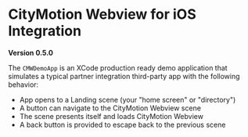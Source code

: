 # CityMotion Webview for iOS Integration

**Version 0.5.0**

The `CMWDemoApp` is an XCode production ready demo application that simulates a 
typical partner integration third-party app with the following behavior:

- App opens to a Landing scene (your "home screen" or "directory")
- A button can navigate to the CityMotion Webview scene
- The scene presents itself and loads CityMotion Webview
- A back button is provided to escape back to the previous scene

